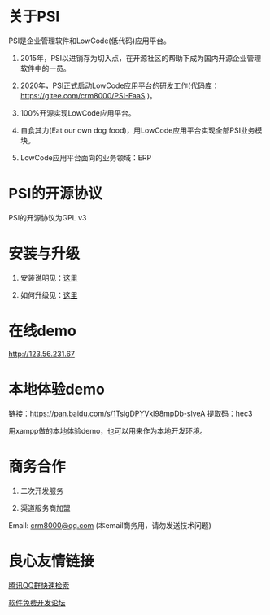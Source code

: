 # 关于PSI

PSI是企业管理软件和LowCode(低代码)应用平台。

1. 2015年，PSI以进销存为切入点，在开源社区的帮助下成为国内开源企业管理软件中的一员。

2. 2020年，PSI正式启动LowCode应用平台的研发工作(代码库： https://gitee.com/crm8000/PSI-FaaS )。

3. 100%开源实现LowCode应用平台。

4. 自食其力(Eat our own dog food)，用LowCode应用平台实现全部PSI业务模块。

5. LowCode应用平台面向的业务领域：ERP

# PSI的开源协议

PSI的开源协议为GPL v3

# 安装与升级

1. 安装说明见：[这里](http://u.720life.cn/g/2e71d0f0a5c601172267ba20d3a43c6e007fbc03f4bc294134afe1811c150ab437e2ba326bfeae3aff0c380b0465f076a799596da13c0fca858e23bd5f6e65abd23315dc55be71b4d13b62bc68c6aecc) 

2. 如何升级见：[这里](http://u.720life.cn/g/2e71d0f0a5c601172267ba20d3a43c6ef604419291962da09ec10b1b3133931591d1d30c76d5a0f2c388c8fc4ba432ef9aece14fc19bdbf9d27afc46afb7348c) 

# 在线demo

http://123.56.231.67

# 本地体验demo

链接：https://pan.baidu.com/s/1TsigDPYVkl98mpDb-slveA 
提取码：hec3

用xampp做的本地体验demo，也可以用来作为本地开发环境。

# 商务合作
1. 二次开发服务

2. 渠道服务商加盟

Email: crm8000@qq.com (本email商务用，请勿发送技术问题)



 # 良心友情链接

[腾讯QQ群快速检索](http://u.720life.cn/s/8cf73f7c)

[软件免费开发论坛](http://u.720life.cn/s/bbb01dc0)